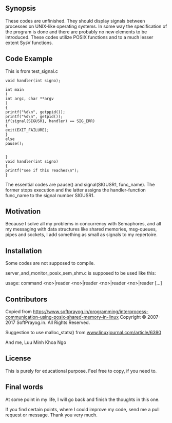 ## Synopsis

These codes are unfinished. They should display signals between processes on UNIX-like operating systems. In some way the specification of the program is done and there are probably no new elements to be introduced.
These codes utilize POSIX functions and to a much lesser extent SysV functions.


## Code Example

This is from test\_signal.c

```
void handler(int signo);

int main
(
int argc, char **argv
)
{
printf("%d\n", getppid());
printf("%d\n", getpid());
if(signal(SIGUSR1, handler) == SIG_ERR)
{
exit(EXIT_FAILURE);
}
else
pause();


}
void handler(int signo)
{
printf("see if this reaches\n");
}
```
The essential codes are pause() and signal(SIGUSR1, func\_name). The former stops execution and the latter assigns the handler-function func\_name to the signal number SIGUSR1.

## Motivation

Because I solve all my problems in concurrency with Semaphores, and all my messaging with data structures like shared memories, msg-queues, pipes and sockets, I add something as small as signals to my repertoire.

## Installation

Some codes are not supposed to compile.

server\_and\_monitor\_posix\_sem\_shm.c is supposed to be used like this:

usage: command &lt;no&gt;|reader &lt;no&gt;|reader &lt;no&gt;|reader &lt;no&gt;|reader  [...]

## Contributors

Copied from https://www.softprayog.in/programming/interprocess-communication-using-posix-shared-memory-in-linux
Copyright © 2007-2017 SoftPrayog.in. All Rights Reserved.

Suggestion to use malloc\_stats() from www.linuxjournal.com/article/6390


And me, Luu Minh Khoa Ngo

## License

This is purely for educational purpose. Feel free to copy, if you need to.

## Final words

At some point in my life, I will go back and finish the thoughts in this one.

If you find certain points, where I could improve my code, send me a pull request or message. Thank you very much. 
